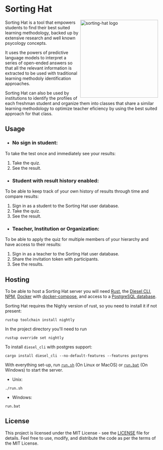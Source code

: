 # Sorting Hat

<img align="right" width="256"  src="https://i.imgur.com/SGa9kKy.png" alt="sorting-hat logo"/>

Sorting Hat is a tool that empowers students to find their best suited learning methodology, backed up by extensive research and well known psycology concepts.

It uses the powers of predictive language models to interpret a series of open-ended answers so that all the relevant information is extracted to be used with traditional learning methodoly identification approaches.

Sorting Hat can also be used by institutions to identify the profiles of each freshman student and organize them into classes that share a similar learning methodology to optimize teacher eficiency by using the best suited approach for that class.

## Usage

* ### No sign in student:
To take the test once and immediately see your results:
1. Take the quiz.
2. See the result.

* ### Student with result history enabled:
To be able to keep track of your own history of results through time and compare results:
1. Sign in as a student to the Sorting Hat user database.
2. Take the quiz.
3. See the result.

* ### Teacher, Institution or Organization:
To be able to apply the quiz for multiple members of your hierarchy and have access to their results:
1. Sign in as a teacher to the Sorting Hat user database.
2. Share the invitation token with participants.
3. See the results.

## Hosting
To be able to host a Sorting Hat server you will need [Rust](https://www.rust-lang.org/), the [Diesel CLI](https://diesel.rs/guides/getting-started), [NPM](https://www.npmjs.com/), [Docker](https://www.docker.com/) with [docker-compose](https://docs.docker.com/compose/), and access to a [PostgreSQL database](https://www.postgresql.org/).

Sorting Hat requires the Nighly version of rust, so you need to install it if not present:
```command
rustup toolchain install nightly
```

In the project directory you'll need to run 
```command
rustup override set nightly
```

To install `diesel_cli` with postgres support:
```command
cargo install diesel_cli --no-default-features --features postgres
```

With everything set-up, run [`run.sh`](run.sh) (On Linux or MacOS) or [`run.bat`](run.bat) (On Windows) to start the server.
* Unix:
```command
./run.sh
```

* Windows:
```command
run.bat
```

## License

This project is licensed under the MIT License - see the [LICENSE](LICENSE) file for details. Feel free to use, modify, and distribute the code as per the terms of the MIT License.

